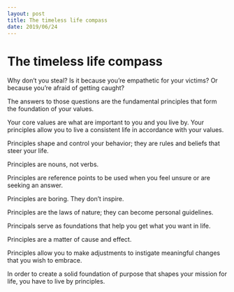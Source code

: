 ```yaml
---
layout: post
title: The timeless life compass
date: 2019/06/24
---
```


# The timeless life compass

Why don’t you steal? Is it because you’re empathetic for your victims? Or because you’re afraid of getting caught?

The answers to those questions are the fundamental principles that form the foundation of your values.

Your core values are what are important to you and you live by. Your principles allow you to live a consistent life in accordance with your values.

Principles shape and control your behavior; they are rules and beliefs that steer your life.

Principles are nouns, not verbs.

Principles are reference points to be used when you feel unsure or are seeking an answer.

Principles are boring. They don’t inspire.

Principles are the laws of nature; they can become personal guidelines.

Principals serve as foundations that help you get what you want in life.

Principles are a matter of cause and effect.

Principles allow you to make adjustments to instigate meaningful changes that you wish to embrace.

In order to create a solid foundation of purpose that shapes your mission for life, you have to live by principles.
